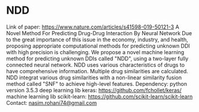 # NDD
Link of paper: https://www.nature.com/articles/s41598-019-50121-3
A Novel Method For Predicting Drug-Drug Interaction By Neural Network
Due to the great importance of this issue in the economy, industry, and health, proposing appropriate computational methods for predicting unknown DDI with high precision is challenging. We propose a novel machine learning method for predicting unknown DDIs called "NDD", using a two-layer fully connected neural network. NDD uses various characteristics of drugs to have comprehensive information. Multiple drug similarities are calculated. NDD integrat various drug similarities with a non-linear similarity fusion method called "SNF" to achieve high-level features. Dependency: python version 3.5.3 deep learning lib keras: https://github.com/fchollet/keras/ machine learning lib scikit-learn: https://github.com/scikit-learn/scikit-learn Contact: nasim.rohani74@gmail.com
